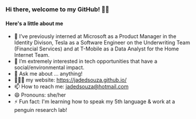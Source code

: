 ### Hi there, welcome to my GitHub! 👋🏾

<!--
**jadedsouza/jadedsouza** is a ✨ _special_ ✨ repository because its `README.md` (this file) appears on your GitHub profile.
-->
#### Here's a little about me
- 🔭 I’ve previously interned at Microsoft as a Product Manager in the Identity Divison, Tesla as a Software Engineer on the Underwriting Team (Financial Services) and at T-Mobile as a Data Analyst for the Home Internet Team.
- 🌱 I’m extremely interested in tech opportunities that have a social/environmental impact.
- 💬 Ask me about ... anything!
- 👩🏾‍💻  my website: https://jadedsouza.github.io/
- 📫 How to reach me: jadedsouza@hotmail.com
- 😄 Pronouns: she/her
- ⚡ Fun fact: I'm learning how to speak my 5th language & work at a penguin research lab!

